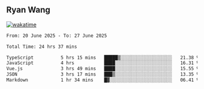 ## Ryan Wang

[![wakatime](https://wakatime.com/badge/user/6f4ce45f-b03c-4eb3-b701-4b95e0885d94.svg)](https://wakatime.com/@6f4ce45f-b03c-4eb3-b701-4b95e0885d94)

<!--START_SECTION:waka-->

```txt
From: 20 June 2025 - To: 27 June 2025

Total Time: 24 hrs 37 mins

TypeScript          5 hrs 15 mins   █████▒░░░░░░░░░░░░░░░░░░░   21.38 %
JavaScript          4 hrs           ████░░░░░░░░░░░░░░░░░░░░░   16.31 %
Vue.js              3 hrs 49 mins   ████░░░░░░░░░░░░░░░░░░░░░   15.55 %
JSON                3 hrs 17 mins   ███▒░░░░░░░░░░░░░░░░░░░░░   13.35 %
Markdown            1 hr 34 mins    █▓░░░░░░░░░░░░░░░░░░░░░░░   06.41 %
```

<!--END_SECTION:waka-->
